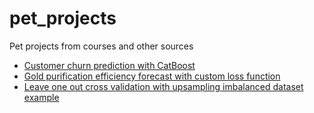 # pet_projects
Pet projects from courses and other sources
* [Customer churn prediction with CatBoost](https://github.com/pav1201/pet_projects/blob/main/projects/customer_churn_prediction.ipynb)
* [Gold purification efficiency forecast with custom loss function](https://github.com/pav1201/pet_projects/blob/main/projects/coal_smape.ipynb)
* [Leave one out cross validation with upsampling imbalanced dataset example](https://github.com/pav1201/pet_projects/blob/main/projects/loocv_imbalanced_data.ipynb)
